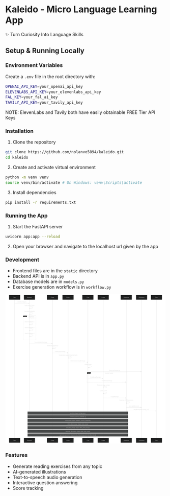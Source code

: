 # Kaleido - Micro Language Learning App

✨ Turn Curiosity Into Language Skills

## Setup & Running Locally

### Environment Variables
Create a `.env` file in the root directory with:

```bash
OPENAI_API_KEY=your_openai_api_key
ELEVENLABS_API_KEY=your_elevenlabs_api_key
FAL_KEY=your_fal_ai_key
TAVILY_API_KEY=your_tavily_api_key
```
NOTE: ElevenLabs and Tavily both have easily obtainable FREE Tier API Keys

### Installation

1. Clone the repository
```bash
git clone https://github.com/nolanvo5894/kaleido.git
cd kaleido
```

2. Create and activate virtual environment

```bash
python -m venv venv
source venv/bin/activate # On Windows: venv\Scripts\activate
```

3. Install dependencies

```bash
pip install -r requirements.txt
```

### Running the App

1. Start the FastAPI server
```bash
uvicorn app:app --reload
```

2. Open your browser and navigate to the localhost url given by the app 


### Development

- Frontend files are in the `static` directory
- Backend API is in `app.py`
- Database models are in `models.py`
- Exercise generation workflow is in `workflow.py`

![Diagram](kaleido_diagram.svg)

### Features
- Generate reading exercises from any topic
- AI-generated illustrations
- Text-to-speech audio generation
- Interactive question answering
- Score tracking
